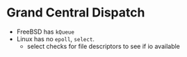 # Grand Central Dispatch

- FreeBSD has `kQueue`
- Linux has no `epoll`, `select`.
    - select checks for file descriptors to see if io available